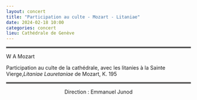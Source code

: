 ```yaml
---
layout: concert
title: "Participation au culte - Mozart - Litaniae"
date: 2024-02-18 10:00
categories: concert
lieu: Cathédrale de Genève
---
```


<hr style="border-top: 3px double #8c8b8b"/>

W A Mozart

Participation au culte de la cathédrale, avec les litanies
à la Sainte Vierge,_Litaniae Lauretaniae_ de Mozart, K. 195

<hr style="border-top: 3px double #8c8b8b"/>

<p style="text-align: center">
Direction : Emmanuel Junod
</p>

